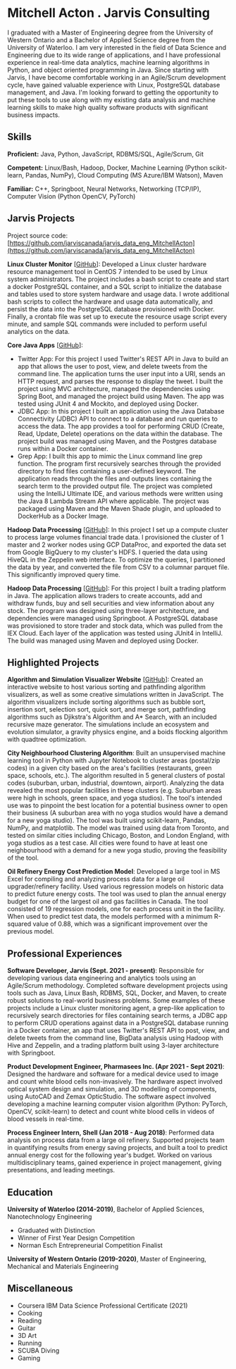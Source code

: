 # Mitchell Acton . Jarvis Consulting

I graduated with a Master of Engineering degree from the University of Western Ontario and a Bachelor of Applied Science degree from the University of Waterloo. I am very interested in the field of Data Science and Engineering due to its wide range of applications, and I have professional experience in real-time data analytics, machine learning algorithms in Python, and object oriented programming in Java. Since starting with Jarvis, I have become comfortable working in an Agile/Scrum development cycle, have gained valuable experience with Linux, PostgreSQL database management, and Java. I'm looking forward to getting the opportunity to put these tools to use along with my existing data analysis and machine learning skills to make high quality software products with significant business impacts.

## Skills

**Proficient:** Java, Python, JavaScript, RDBMS/SQL, Agile/Scrum, Git

**Competent:** Linux/Bash, Hadoop, Docker, Machine Learning (Python scikit-learn, Pandas, NumPy), Cloud Computing (MS Azure/IBM Watson), Maven

**Familiar:** C++, Springboot, Neural Networks, Networking (TCP/IP), Computer Vision (Python OpenCV, PyTorch)

## Jarvis Projects

Project source code: [https://github.com/jarviscanada/jarvis_data_eng_MitchellActon](https://github.com/jarviscanada/jarvis_data_eng_MitchellActon)


**Linux Cluster Monitor** [[GitHub](https://github.com/jarviscanada/jarvis_data_eng_MitchellActon/tree/master/linux_sql)]: Developed a Linux cluster hardware resource management tool in CentOS 7 intended to be used by Linux system administrators. The project includes a bash script to create and start a docker PostgreSQL container, and a SQL script to initialize the database and tables used to store system hardware and usage data. I wrote additional bash scripts to collect the hardware and usage data automatically, and persist the data into the PostgreSQL database provisioned with Docker. Finally, a crontab file was set up to execute the resource usage script every minute, and sample SQL commands were included to perform useful analytics on the data.

**Core Java Apps** [[GitHub](https://github.com/jarviscanada/jarvis_data_eng_MitchellActon/tree/master/core_java)]:
      
  - Twitter App: For this project I used Twitter's REST API in Java to build an app that allows the user to post, view, and delete tweets from the command line. The application turns the user input into a URI, sends an HTTP request, and parses the response to display the tweet. I built the project using MVC architecture, managed the dependencies using Spring Boot, and managed the project build using Maven. The app was tested using JUnit 4 and Mockito, and deployed using Docker.
  - JDBC App: In this project I built an application using the Java Database Connectivity (JDBC) API to connect to a database and run queries to access the data. The app provides a tool for performing CRUD (Create, Read, Update, Delete) operations on the data within the database. The project build was managed using Maven, and the Postgres database runs within a Docker container.
  - Grep App: I built this app to mimic the Linux command line grep function. The program first recursively searches through the provided directory to find files containing a user-defined keyword. The application reads through the files and outputs lines containing the search term to the provided output file. The project was completed using the IntelliJ Ultimate IDE, and various methods were written using the Java 8 Lambda Stream API where applicable. The project was packaged using Maven and the Maven Shade plugin, and uploaded to DockerHub as a Docker Image.

**Hadoop Data Processing** [[GitHub](https://github.com/jarviscanada/jarvis_data_eng_MitchellActon/tree/master/hadoop)]: In this project I set up a compute cluster to process large volumes financial trade data. I provisioned the cluster of 1 master and 2 worker nodes using GCP DataProc, and exported the data set from Google BigQuery to my cluster's HDFS. I queried the data using HiveQL in the Zeppelin web interface. To optimize the queries, I partitioned the data by year, and converted the file from CSV to a columnar parquet file. This significantly improved query time.

**Hadoop Data Processing** [[GitHub](https://github.com/jarviscanada/jarvis_data_eng_MitchellActon/tree/master/springboot)]: For this project I built a trading platform in Java. The application allows traders to create accounts, add and withdraw funds, buy and sell securities and view information about any stock. The program was designed using three-layer architecture, and dependencies were managed using Springboot. A PostgreSQL database was provisioned to store trader and stock data, which was pulled from the IEX Cloud. Each layer of the application was tested using JUnit4 in IntelliJ. The build was managed using Maven and deployed using Docker.


## Highlighted Projects
**Algorithm and Simulation Visualizer Website** [[GitHub](https://mitchellacton.github.io/WebPortfolio/site/)]: Created an interactive website to host various sorting and pathfinding algorithm visualizers, as well as some creative simulations written in JavaScript. The algorithm visualizers include sorting algorithms such as bubble sort, insertion sort, selection sort, quick sort, and merge sort, pathfinding algorithms such as Djikstra's Algorithm and A* Search, with an included recursive maze generator. The simulations include an ecosystem and evolution simulator, a gravity physics engine, and a boids flocking algorithm with quadtree optimization.

**City Neighbourhood Clustering Algorithm**: Built an unsupervised machine learning tool in Python with Jupyter Notebook to cluster areas (postal/zip codes) in a given city based on the area's facilities (restaurants, green space, schools, etc.). The algorithm resulted in 5 general clusters of postal codes (suburban, urban, industrial, downtown, airport). Analyzing the data revealed the most popular facilities in these clusters (e.g. Suburban areas were high in schools, green space, and yoga studios). The tool's intended use was to pinpoint the best location for a potential business owner to open their business (A suburban area with no yoga studios would have a demand for a new yoga studio). The tool was built using scikit-learn, Pandas, NumPy, and matplotlib. The model was trained using data from Toronto, and tested on similar cities including Chicago, Boston, and London England, with yoga studios as a test case. All cities were found to have at least one neighbourhood with a demand for a new yoga studio, proving the feasibility of the tool.

**Oil Refinery Energy Cost Prediction Model**: Developed a large tool in MS Excel for compiling and analyzing process data for a large oil upgrader/refinery facility. Used various regression models on historic data to predict future energy costs. The tool was used to plan the annual energy budget for one of the largest oil and gas facilities in Canada. The tool consisted of 19 regression models, one for each process unit in the facility. When used to predict test data, the models performed with a minimum R-squared value of 0.88, which was a significant improvement over the previous model.


## Professional Experiences

**Software Developer, Jarvis (Sept. 2021 - present)**: Responsible for developing various data engineering and analytics tools using an Agile/Scrum methodology. Completed software development projects using tools such as Java, Linux Bash, RDBMS, SQL, Docker, and Maven, to create robust solutions to real-world business problems. Some examples of these projects include a Linux cluster monitoring agent, a grep-like application to recursively search directories for files containing search terms, a JDBC app to perform CRUD operations against data in a PostgreSQL database running in a Docker container, an app that uses Twitter's REST API to post, view, and delete tweets from the command line, BigData analysis using Hadoop with Hive and Zeppelin, and a trading platform built using 3-layer architecture with Springboot.

**Product Development Engineer, Pharmasees Inc. (Apr 2021 - Sept 2021)**: Designed the hardware and software for a medical device used to image and count white blood cells non-invasively. The hardware aspect involved optical system design and simulation, and 3D modelling of components, using AutoCAD and Zemax OpticStudio. The software aspect involved developing a machine learning computer vision algorithm (Python: PyTorch, OpenCV, scikit-learn) to detect and count white blood cells in videos of blood vessels in real-time.

**Process Engineer Intern, Shell (Jan 2018 - Aug 2018)**: Performed data analysis on process data from a large oil refinery. Supported projects team in quantifying results from energy saving projects, and built a tool to predict annual energy cost for the following year's budget. Worked on various multidisciplinary teams, gained experience in project management, giving presentations, and leading meetings.


## Education
**University of Waterloo (2014-2019)**, Bachelor of Applied Sciences, Nanotechnology Engineering
- Graduated with Distinction
- Winner of First Year Design Competition
- Norman Esch Entrepreneurial Competition Finalist

**University of Western Ontario (2019-2020)**, Master of Engineering, Mechanical and Materials Engineering


## Miscellaneous
- Coursera IBM Data Science Professional Certificate (2021)
- Cooking
- Reading
- Guitar
- 3D Art
- Running
- SCUBA Diving
- Gaming